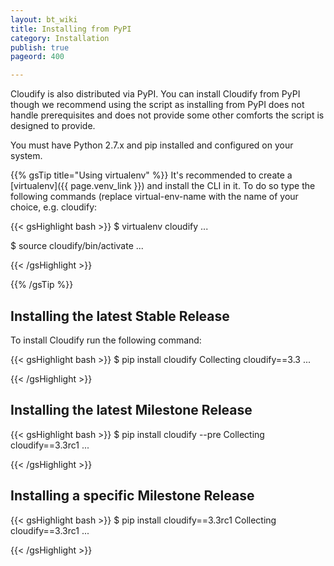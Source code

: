 ```yaml
---
layout: bt_wiki
title: Installing from PyPI
category: Installation
publish: true
pageord: 400

---
```


Cloudify is also distributed via PyPI. You can install Cloudify from PyPI though we recommend using the script as installing from PyPI does not handle prerequisites and does not provide some other comforts the script is designed to provide.

You must have Python 2.7.x and pip installed and configured on your system.

{{% gsTip title="Using virtualenv" %}}
It's recommended to create a [virtualenv]({{ page.venv_link }}) and install the CLI in it. To do so type the following commands (replace virtual-env-name with the name of your choice, e.g. cloudify:

{{< gsHighlight  bash  >}}
$ virtualenv cloudify
...

$ source cloudify/bin/activate
...

{{< /gsHighlight >}}

{{% /gsTip %}}

## Installing the latest Stable Release

To install Cloudify run the following command:

{{< gsHighlight  bash  >}}
$ pip install cloudify
Collecting cloudify==3.3
...

{{< /gsHighlight >}}

## Installing the latest Milestone Release

{{< gsHighlight  bash  >}}
$ pip install cloudify --pre
Collecting cloudify==3.3rc1
...

{{< /gsHighlight >}}

## Installing a specific Milestone Release

{{< gsHighlight  bash  >}}
$ pip install cloudify==3.3rc1
Collecting cloudify==3.3rc1
...

{{< /gsHighlight >}}

